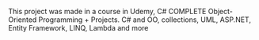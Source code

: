 This project was made in a course in Udemy, C# COMPLETE Object-Oriented Programming + Projects.
C# and OO, collections, UML, ASP.NET, Entity Framework, LINQ, Lambda and more
